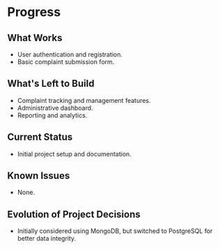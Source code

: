 # Progress

## What Works
- User authentication and registration.
- Basic complaint submission form.

## What's Left to Build
- Complaint tracking and management features.
- Administrative dashboard.
- Reporting and analytics.

## Current Status
- Initial project setup and documentation.

## Known Issues
- None.

## Evolution of Project Decisions
- Initially considered using MongoDB, but switched to PostgreSQL for better data integrity.
